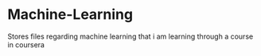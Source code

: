 # Machine-Learning
Stores files regarding machine learning that i am learning through a course in coursera
